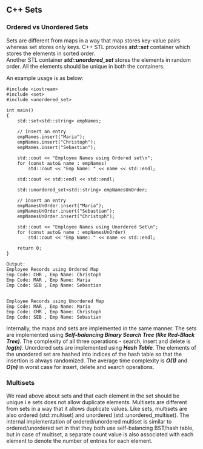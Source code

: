 ## C++ Sets

### Ordered vs Unordered Sets

Sets are different from maps in a way that map stores key-value pairs whereas set stores only keys.
C++ STL provides ***std::set*** container which stores the elements in sorted order.  
Another STL container ***std::unordered_set*** stores the elements in random order.
All the elements should be unique in both the containers.

An example usage is as below:

```
#include <iostream>
#include <set>
#include <unordered_set>

int main()
{
	std::set<std::string> empNames;

	// insert an entry
	empNames.insert("Maria");
	empNames.insert("Christoph");
	empNames.insert("Sebastian");

	std::cout << "Employee Names using Ordered set\n";
	for (const auto& name : empNames)
		std::cout << "Emp Name: " << name << std::endl;

	std::cout << std::endl << std::endl;

	std::unordered_set<std::string> empNamesUnOrder;

	// insert an entry
	empNamesUnOrder.insert("Maria");
	empNamesUnOrder.insert("Sebastian");
	empNamesUnOrder.insert("Christoph");

	std::cout << "Employee Names using Unordered Set\n";
	for (const auto& name : empNamesUnOrder)
		std::cout << "Emp Name: " << name << std::endl;

	return 0;
}
```

```
Output:
Employee Records using Ordered Map
Emp Code: CHR , Emp Name: Christoph
Emp Code: MAR , Emp Name: Maria
Emp Code: SEB , Emp Name: Sebastian


Employee Records using Unordered Map
Emp Code: MAR , Emp Name: Maria
Emp Code: CHR , Emp Name: Christoph
Emp Code: SEB , Emp Name: Sebastian
```

Internally, the maps and sets are implemented in the same manner. The sets are implemented using ***Self-balancing Binary Search Tree (like Red-Black Tree)***.
The complexity of all three operations - search, insert and delete is ***log(n)***.
Unordered sets are implemented using ***Hash Table***. The elements of the unordered set are hashed into indices of the hash table so that 
the insertion is always randomized. The average time complexity is ***O(1)*** and ***O(n)*** in worst case for insert, delete and search operations.

### Multisets

We read above about sets and that each element in the set should be unique i.e sets does not allow duplicate elements. Multisets are different from sets in a way that it allows duplicate values. Like sets, multisets are also ordered (std::multiset) and unordered (std::unordered_multiset). The internal implementation of ordered/unordered multiset is similar to ordered/unordered set in that they both use self-balancing BST/hash table, but in case of multiset, a separate count value is also associated with each element to denote the number of entries for each element.
